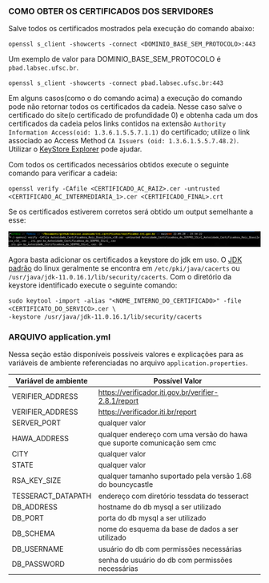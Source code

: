 ### COMO OBTER OS CERTIFICADOS DOS SERVIDORES

Salve todos os certificados mostrados pela execução do comando abaixo:

```shell
openssl s_client -showcerts -connect <DOMINIO_BASE_SEM_PROTOCOLO>:443
```

Um exemplo de valor para DOMINIO_BASE_SEM_PROTOCOLO é `pbad.labsec.ufsc.br`.

```shell
openssl s_client -showcerts -connect pbad.labsec.ufsc.br:443
```

Em alguns casos(como o do comando acima) a execução do comando pode não retornar todos os certificados da cadeia.
Nesse caso salve o certificado do site(o certificado de profundidade 0)
e obtenha cada um dos certificados da cadeia pelos links contidos na extensão
`Authority Information Access(oid: 1.3.6.1.5.5.7.1.1)` do
certificado; utilize o link associado ao Access Method `CA Issuers (oid: 1.3.6.1.5.5.7.48.2)`.
Utilizar o [KeyStore Explorer](https://keystore-explorer.org/downloads.html) pode ajudar.

Com todos os certificados necessários obtidos execute o seguinte comando para verificar a cadeia:

```shell
openssl verify -CAfile <CERTIFICADO_AC_RAIZ>.cer -untrusted <CERTIFICADO_AC_INTERMEDIARIA_1>.cer <CERTIFICADO_FINAL>.crt
```

Se os certificados estiverem corretos será obtido um output semelhante a esse:

![00](readme_files/images/00.png)


Agora basta adicionar os certificados a keystore do jdk em uso. O [JDK padrão](https://docs.oracle.com/cd/E37670_01/E36387/html/ol_keytool_sec.html) do linux geralmente se encontra em
`/etc/pki/java/cacerts` ou `/usr/java/jdk-11.0.16.1/lib/security/cacerts`. Com o diretório da keystore identificado execute o
seguinte comando:

```shell
sudo keytool -import -alias "<NOME_INTERNO_DO_CERTIFICADO>" -file <CERTIFICATO_DO_SERVICO>.cer \
-keystore /usr/java/jdk-11.0.16.1/lib/security/cacerts
```

### ARQUIVO application.yml

Nessa seção estão disponíveis possíveis valores e explicações para as variáveis de ambiente referenciadas no arquivo
```application.properties```.

| Variável de ambiente | Possível Valor                                                           |
|----------------------|--------------------------------------------------------------------------|
| VERIFIER_ADDRESS     | https://verificador.iti.gov.br/verifier-2.8.1/report                     |
| VERIFIER_ADDRESS     | https://verificador.iti.br/report                                        |
| SERVER_PORT          | qualquer valor                                                           |
| HAWA_ADDRESS         | qualquer endereço com uma versão do hawa que suporte comunicação sem cmc |
| CITY                 | qualquer valor                                                           |
| STATE                | qualquer valor                                                           |
| RSA_KEY_SIZE         | qualquer tamanho suportado pela versão 1.68 do bouncycastle              |
| TESSERACT_DATAPATH   | endereço com diretório tessdata do tesseract                             |
| DB_ADDRESS           | hostname do db mysql a ser utilizado                                     |
| DB_PORT              | porta do db mysql a ser utilizado                                        |
| DB_SCHEMA            | nome do esquema da base de dados a ser utilizado                         |
| DB_USERNAME          | usuário do db com permissões necessárias                                 |
| DB_PASSWORD          | senha do usuário do db com permissões necessárias                        |
